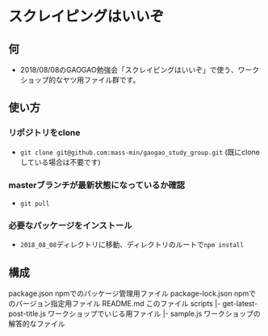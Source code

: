 # スクレイピングはいいぞ

何
---
- 2018/08/08のGAOGAO勉強会「スクレイピングはいいぞ」で使う、ワークショップ的なヤツ用ファイル群です。

使い方
---
### リポジトリをclone
- `git clone git@github.com:mass-min/gaogao_study_group.git` (既にcloneしている場合は不要です)

### masterブランチが最新状態になっているか確認
- `git pull`

### 必要なパッケージをインストール
- `2018_08_08`ディレクトリに移動、ディレクトリのルートで`npm install`

構成
---
package.json                npmでのパッケージ管理用ファイル
package-lock.json           npmでのバージョン指定用ファイル
README.md                   このファイル
scripts
|- get-latest-post-title.js ワークショップでいじる用ファイル
|- sample.js                ワークショップの解答的なファイル

